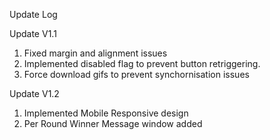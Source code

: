 Update Log

Update V1.1
1) Fixed margin and alignment issues
2) Implemented disabled flag to prevent button retriggering.
3) Force download gifs to prevent synchornisation issues

Update V1.2
1) Implemented Mobile Responsive design
2) Per Round Winner Message window added
